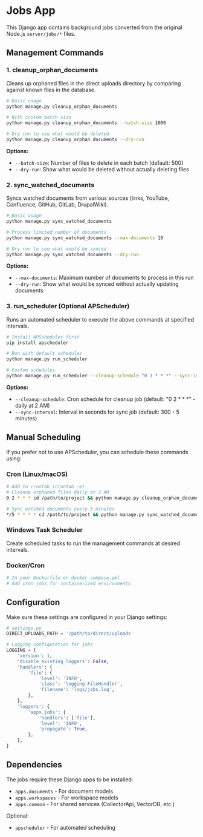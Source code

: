 # Jobs App

This Django app contains background jobs converted from the original Node.js `server/jobs/*` files.

## Management Commands

### 1. cleanup_orphan_documents

Cleans up orphaned files in the direct uploads directory by comparing against known files in the database.

```bash
# Basic usage
python manage.py cleanup_orphan_documents

# With custom batch size
python manage.py cleanup_orphan_documents --batch-size 1000

# Dry run to see what would be deleted
python manage.py cleanup_orphan_documents --dry-run
```

**Options:**
- `--batch-size`: Number of files to delete in each batch (default: 500)
- `--dry-run`: Show what would be deleted without actually deleting files

### 2. sync_watched_documents

Syncs watched documents from various sources (links, YouTube, Confluence, GitHub, GitLab, DrupalWiki).

```bash
# Basic usage
python manage.py sync_watched_documents

# Process limited number of documents
python manage.py sync_watched_documents --max-documents 10

# Dry run to see what would be synced
python manage.py sync_watched_documents --dry-run
```

**Options:**
- `--max-documents`: Maximum number of documents to process in this run
- `--dry-run`: Show what would be synced without actually updating documents

### 3. run_scheduler (Optional APScheduler)

Runs an automated scheduler to execute the above commands at specified intervals.

```bash
# Install APScheduler first
pip install apscheduler

# Run with default schedules
python manage.py run_scheduler

# Custom schedules
python manage.py run_scheduler --cleanup-schedule "0 3 * * *" --sync-interval 600
```

**Options:**
- `--cleanup-schedule`: Cron schedule for cleanup job (default: "0 2 * * *" - daily at 2 AM)
- `--sync-interval`: Interval in seconds for sync job (default: 300 - 5 minutes)

## Manual Scheduling

If you prefer not to use APScheduler, you can schedule these commands using:

### Cron (Linux/macOS)
```bash
# Add to crontab (crontab -e)
# Cleanup orphaned files daily at 2 AM
0 2 * * * cd /path/to/project && python manage.py cleanup_orphan_documents

# Sync watched documents every 5 minutes
*/5 * * * * cd /path/to/project && python manage.py sync_watched_documents
```

### Windows Task Scheduler
Create scheduled tasks to run the management commands at desired intervals.

### Docker/Cron
```dockerfile
# In your Dockerfile or docker-compose.yml
# Add cron jobs for containerized environments
```

## Configuration

Make sure these settings are configured in your Django settings:

```python
# settings.py
DIRECT_UPLOADS_PATH = '/path/to/direct/uploads'

# Logging configuration for jobs
LOGGING = {
    'version': 1,
    'disable_existing_loggers': False,
    'handlers': {
        'file': {
            'level': 'INFO',
            'class': 'logging.FileHandler',
            'filename': 'logs/jobs.log',
        },
    },
    'loggers': {
        'apps.jobs': {
            'handlers': ['file'],
            'level': 'INFO',
            'propagate': True,
        },
    },
}
```

## Dependencies

The jobs require these Django apps to be installed:
- `apps.documents` - For document models
- `apps.workspaces` - For workspace models  
- `apps.common` - For shared services (CollectorApi, VectorDB, etc.)

Optional:
- `apscheduler` - For automated scheduling